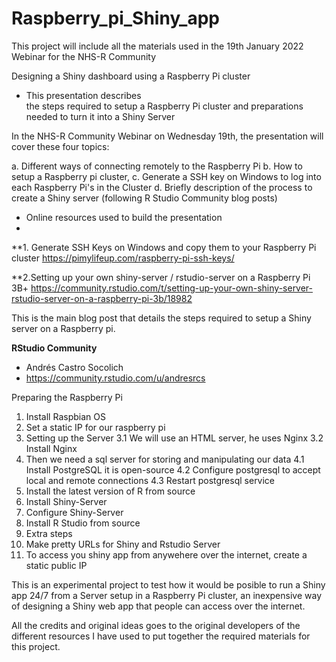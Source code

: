 # Raspberry_pi_Shiny_app
This project will include all the materials used in the 19th January 2022 Webinar for the NHS-R Community

Designing a Shiny dashboard using a Raspberry Pi cluster

- This presentation describes<br>the steps required to setup a Raspberry Pi cluster and preparations needed to turn it into a Shiny Server

In the NHS-R Community Webinar on Wednesday 19th, the presentation will cover these four topics: 

a. Different ways of connecting remotely to the Raspberry Pi
b. How to setup a Raspberry pi cluster, 
c. Generate a SSH key on Windows to log into each Raspberry Pi's in the Cluster
d. Briefly description of the process to create a Shiny server (following R Studio Community blog posts)

- Online resources used to build the presentation 
- 
**1. Generate SSH Keys on Windows and copy them to your Raspberry Pi cluster
https://pimylifeup.com/raspberry-pi-ssh-keys/

**2.Setting up your own shiny-server / rstudio-server on a Raspberry Pi 3B+
https://community.rstudio.com/t/setting-up-your-own-shiny-server-rstudio-server-on-a-raspberry-pi-3b/18982

This is the main blog post that details the steps required to setup a Shiny server on a Raspberry pi. 

**RStudio Community**
- Andrés Castro Socolich
- https://community.rstudio.com/u/andresrcs


Preparing the Raspberry Pi

1. Install Raspbian OS
2. Set a static IP for our raspberry pi
3. Setting up the Server
3.1 We will use an HTML server, he uses Nginx 
3.2 Install Nginx 
4. Then we need a sql server for storing and manipulating our data
4.1 Install PostgreSQL it is open-source 
4.2 Configure postgresql to accept local and remote connections
4.3 Restart postgresql service
5. Install the latest version of R from source
6. Install Shiny-Server
7. Configure Shiny-Server
8. Install R Studio from source
9. Extra steps
10. Make pretty URLs for Shiny and Rstudio Server
11. To access you shiny app from anywehere over the internet, create a static public IP

This is an experimental project to test how it would be posible to run a Shiny app 24/7 from a Server setup in a Raspberry Pi cluster, an inexpensive way of designing a Shiny web app that people can access over the internet. 

All the credits and original ideas goes to the original developers of the different resources I have used to put together the required materials for this project. 
